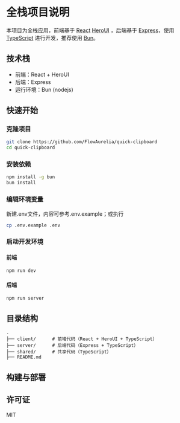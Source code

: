 # 全栈项目说明

本项目为全栈应用，前端基于 [React](https://react.dev/) [HeroUI](https://heroicons.com/) ，后端基于 [Express](https://expressjs.com/)，使用[TypeScript](https://www.typescriptlang.org/) 进行开发，推荐使用 [Bun](https://bun.sh/)。

## 技术栈

- 前端：React + HeroUI
- 后端：Express
- 运行环境：Bun (nodejs)

## 快速开始

### 克隆项目

```bash
git clone https://github.com/FlowAurelia/quick-clipboard
cd quick-clipboard
```

### 安装依赖

```bash
npm install -g bun
bun install
```

### 编辑环境变量

新建.env文件，内容可参考.env.example；或执行
```bash
cp .env.example .env
```

### 启动开发环境

#### 前端

```bash
npm run dev
```

#### 后端

```bash
npm run server
```

## 目录结构

```
.
├── client/      # 前端代码（React + HeroUI + TypeScript）
├── server/      # 后端代码（Express + TypeScript）
├── shared/      # 共享代码（TypeScript）
├── README.md
```

## 构建与部署

## 许可证

MIT